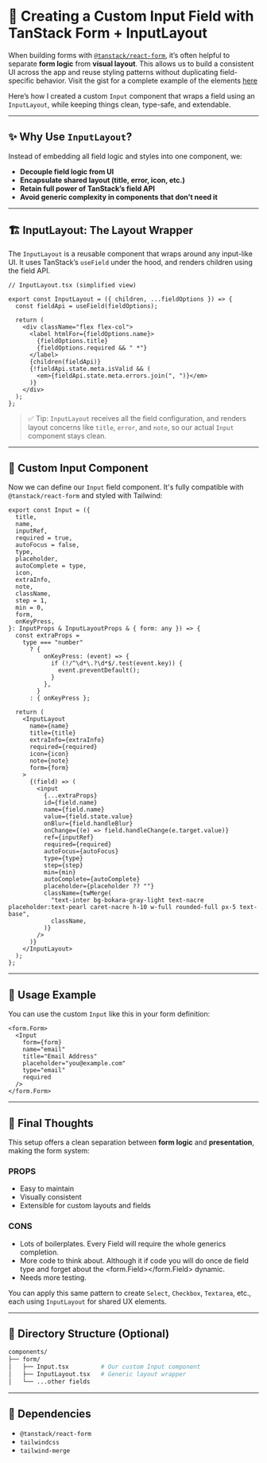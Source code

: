 # 🧩 Creating a Custom Input Field with TanStack Form + InputLayout

When building forms with [`@tanstack/react-form`](https://tanstack.com/query/latest/docs/forms/overview), it’s often helpful to separate **form logic** from **visual layout**. This allows us to build a consistent UI across the app and reuse styling patterns without duplicating field-specific behavior.
Visit the gist for a complete example of the elements [here](https://gist.github.com/Frans06/62d47bd9494b9cfcd3a9ee72868c0617)

Here’s how I created a custom `Input` component that wraps a field using an `InputLayout`, while keeping things clean, type-safe, and extendable.

---

## ✨ Why Use `InputLayout`?

Instead of embedding all field logic and styles into one component, we:

- **Decouple field logic from UI**
- **Encapsulate shared layout (title, error, icon, etc.)**
- **Retain full power of TanStack’s field API**
- **Avoid generic complexity in components that don’t need it**

---

## 🏗️ InputLayout: The Layout Wrapper

The `InputLayout` is a reusable component that wraps around any input-like UI. It uses TanStack’s `useField` under the hood, and renders children using the field API.

```tsx
// InputLayout.tsx (simplified view)

export const InputLayout = ({ children, ...fieldOptions }) => {
  const fieldApi = useField(fieldOptions);

  return (
    <div className="flex flex-col">
      <label htmlFor={fieldOptions.name}>
        {fieldOptions.title}
        {fieldOptions.required && " *"}
      </label>
      {children(fieldApi)}
      {!fieldApi.state.meta.isValid && (
        <em>{fieldApi.state.meta.errors.join(", ")}</em>
      )}
    </div>
  );
};
```

> ✅ Tip: `InputLayout` receives all the field configuration, and renders layout concerns like `title`, `error`, and `note`, so our actual `Input` component stays clean.

---

## 🧠 Custom Input Component

Now we can define our `Input` field component. It's fully compatible with `@tanstack/react-form` and styled with Tailwind:

```tsx
export const Input = ({
  title,
  name,
  inputRef,
  required = true,
  autoFocus = false,
  type,
  placeholder,
  autoComplete = type,
  icon,
  extraInfo,
  note,
  className,
  step = 1,
  min = 0,
  form,
  onKeyPress,
}: InputProps & InputLayoutProps & { form: any }) => {
  const extraProps =
    type === "number"
      ? {
          onKeyPress: (event) => {
            if (!/^\d*\.?\d*$/.test(event.key)) {
              event.preventDefault();
            }
          },
        }
      : { onKeyPress };

  return (
    <InputLayout
      name={name}
      title={title}
      extraInfo={extraInfo}
      required={required}
      icon={icon}
      note={note}
      form={form}
    >
      {(field) => (
        <input
          {...extraProps}
          id={field.name}
          name={field.name}
          value={field.state.value}
          onBlur={field.handleBlur}
          onChange={(e) => field.handleChange(e.target.value)}
          ref={inputRef}
          required={required}
          autoFocus={autoFocus}
          type={type}
          step={step}
          min={min}
          autoComplete={autoComplete}
          placeholder={placeholder ?? ""}
          className={twMerge(
            "text-inter bg-bokara-gray-light text-nacre placeholder:text-pearl caret-nacre h-10 w-full rounded-full px-5 text-base",
            className,
          )}
        />
      )}
    </InputLayout>
  );
};
```

---

## 🧪 Usage Example

You can use the custom `Input` like this in your form definition:

```tsx
<form.Form>
  <Input
    form={form}
    name="email"
    title="Email Address"
    placeholder="you@example.com"
    type="email"
    required
  />
</form.Form>
```

---

## 🧼 Final Thoughts

This setup offers a clean separation between **form logic** and **presentation**, making the form system:

### PROPS

- Easy to maintain
- Visually consistent
- Extensible for custom layouts and fields

### CONS

- Lots of boilerplates. Every Field will require the whole generics completion.
- More code to think about. Although it if code you will do once de field type and forget about the <form.Field></form.Field> dynamic.
- Needs more testing.

You can apply this same pattern to create `Select`, `Checkbox`, `Textarea`, etc., each using `InputLayout` for shared UX elements.

---

## 📁 Directory Structure (Optional)

```bash
components/
├── form/
│   ├── Input.tsx         # Our custom Input component
│   ├── InputLayout.tsx   # Generic layout wrapper
│   └── ...other fields
```

---

## 📌 Dependencies

- `@tanstack/react-form`
- `tailwindcss`
- `tailwind-merge`
